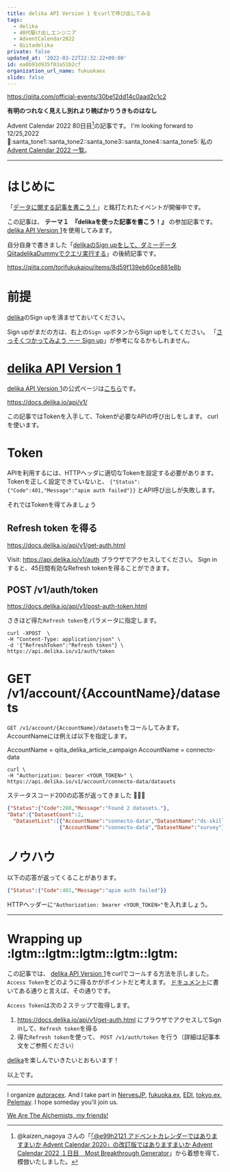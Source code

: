 ```yaml
---
title: delika API Version 1 をcurlで呼び出してみる
tags:
  - delika
  - 40代駆け出しエンジニア
  - AdventCalendar2022
  - Qiitadelika
private: false
updated_at: '2022-03-22T22:32:22+09:00'
id: ea8b91d935f03a51b2cf
organization_url_name: fukuokaex
slide: false
---
```

https://qiita.com/official-events/30be12dd14c0aad2c1c2

**有明のつれなく見えし別れより暁ばかりうきものはなし**

Advent Calendar 2022 80日目[^1]の記事です。
I'm looking forward to 12/25,2022 :santa::santa_tone1::santa_tone2::santa_tone3::santa_tone4::santa_tone5:
私の[Advent Calendar 2022 一覧](https://docs.google.com/spreadsheets/d/1HQvFjagQLRPjOYAjDVzWp9S4b8dKixxvvaz_TtbZWto/edit#gid=1723448955)。

[^1]: @kaizen_nagoya さんの「[「@e99h2121 アドベントカレンダーではありますまいか Advent Calendar 2020」の改訂版ではありますまいか Advent Calendar 2022 １日目　Most Breakthrough Generator](https://qiita.com/kaizen_nagoya/items/49ebebee3a0377f3b59b)」から着想を得て、模倣いたしました。 

---

# はじめに

「[データに関する記事を書こう！](https://qiita.com/official-events/30be12dd14c0aad2c1c2)」と銘打たれたイベントが開催中です。

この記事は、 **テーマ１　『delikaを使った記事を書こう！』** の参加記事です。
[delika API Version 1](https://docs.delika.io/api/v1/)を使用してみます。

自分自身で書きました「[delikaのSign upをして、ダミーデータQiitadelikaDummyでクエリ実行する](https://qiita.com/torifukukaiou/items/8d59f139eb60ce881e8b)」の後続記事です。

https://qiita.com/torifukukaiou/items/8d59f139eb60ce881e8b

# 前提

[delika](https://delika.io/)のSign upを済ませておいてください。

Sign upがまだの方は、右上の`Sign up`ボタンからSign upをしてください。
「[さっそくつかってみよう ーー Sign up](https://qiita.com/torifukukaiou/items/8d59f139eb60ce881e8b#%E3%81%95%E3%81%A3%E3%81%9D%E3%81%8F%E3%81%A4%E3%81%8B%E3%81%A3%E3%81%A6%E3%81%BF%E3%82%88%E3%81%86-%E3%83%BC%E3%83%BC-sign-up)」が参考になるかもしれません。


# [delika API Version 1](https://docs.delika.io/api/v1/)

[delika API Version 1](https://docs.delika.io/api/v1/)の公式ページは[こちら](https://docs.delika.io/api/v1/)です。

https://docs.delika.io/api/v1/

この記事ではTokenを入手して、Tokenが必要なAPIの呼び出しをします。
curlを使います。

# Token

APIを利用するには、HTTPヘッダに適切なTokenを設定する必要があります。
Tokenを正しく設定できていないと、 `{"Status":{"Code":401,"Message":"apim auth failed"}}` とAPI呼び出しが失敗します。

それではTokenを得てみましょう


## Refresh token を得る

https://docs.delika.io/api/v1/get-auth.html

Visit: https://api.delika.io/v1/auth
ブラウザでアクセスしてください。
Sign inすると、45日間有効なRefresh tokenを得ることができます。


## POST /v1/auth/token

https://docs.delika.io/api/v1/post-auth-token.html

さきほど得た`Refresh token`をパラメータに指定します。

```
curl -XPOST  \
-H "Content-Type: application/json" \
-d '{"RefreshToken":"Refresh token"} \
https://api.delika.io/v1/auth/token
```

# GET /v1/account/{AccountName}/datasets

`GET /v1/account/{AccountName}/datasets`をコールしてみます。
AccountNameには例えば以下を指定します。

AccountName = qiita_delika_article_campaign
AccountName = connecto-data

```
curl \
-H "Authorization: bearer <YOUR_TOKEN>" \
https://api.delika.io/v1/account/connecto-data/datasets
```

ステータスコード200の応答が返ってきました :tada::tada::tada: 

```json
{"Status":{"Code":200,"Message":"Found 2 datasets."},
"Data":{"DatasetCount":2,
  "DatasetList":[{"AccountName":"connecto-data","DatasetName":"ds-skills"},
                 {"AccountName":"connecto-data","DatasetName":"survey"}]}}
```

# ノウハウ 

以下の応答が返ってくることがあります。

```json
{"Status":{"Code":401,"Message":"apim auth failed"}}
```

HTTPヘッダーに`"Authorization: bearer <YOUR_TOKEN>"`を入れましょう。





---

# Wrapping up :lgtm::lgtm::lgtm::lgtm::lgtm:

この記事では、 [delika API Version 1](https://docs.delika.io/api/v1/)をcurlでコールする方法を示しました。
`Access Token`をどのように得るかがポイントだと考えます。
[ドキュメント](https://docs.delika.io/api/v1/)に書いてある通りと言えば、その通りです。

`Access Token`は次の２ステップで取得します。

1. https://docs.delika.io/api/v1/get-auth.html にブラウザでアクセスしてSign inして、`Refresh token`を得る
1. 得た`Refresh token`を使って、 `POST /v1/auth/token` を行う（詳細は記事本文をご参照ください）

[delika](https://delika.io/)を楽しんでいきたいとおもいます！


以上です。


---

I organize [autoracex](https://autoracex.connpass.com/).
And I take part in [NervesJP](https://nerves-jp.connpass.com/), [fukuoka.ex](https://fukuokaex.connpass.com/), [EDI](https://fukuokaex.connpass.com/), [tokyo.ex](https://beam-lang.connpass.com/), [Pelemay](https://pelemay.connpass.com/).
I hope someday you'll join us.

[We Are The Alchemists, my friends!](https://www.youtube.com/watch?v=04854XqcfCY)





